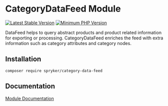 # CategoryDataFeed Module
[![Latest Stable Version](https://poser.pugx.org/spryker/category-data-feed/v/stable.svg)](https://packagist.org/packages/spryker/category-data-feed)
[![Minimum PHP Version](https://img.shields.io/badge/php-%3E%3D%207.3-8892BF.svg)](https://php.net/)

DataFeed helps to query abstract products and product related information for exporting or processing. CategoryDataFeed enriches the feed with extra information such as category attributes and category nodes.

## Installation

```
composer require spryker/category-data-feed
```

## Documentation

[Module Documentation](https://academy.spryker.com/developing_with_spryker/module_guide/data_feed.html)
